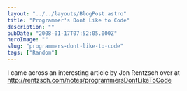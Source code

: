 ```yaml
---
layout: "../../layouts/BlogPost.astro"
title: "Programmer's Dont Like to Code"
description: ""
pubDate: "2008-01-17T07:52:05.000Z"
heroImage: ""
slug: "programmers-dont-like-to-code"
tags: ["Random"]
---
```


I came across an interesting article by Jon Rentzsch over at <a href="http://rentzsch.com/notes/programmersDontLikeToCode" target="_blank">http://rentzsch.com/notes/programmersDontLikeToCode</a>
